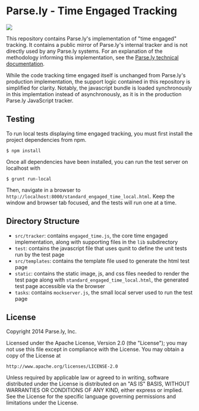 Parse.ly - Time Engaged Tracking
================================

![](http://www.parsely.com/static/img/parsely-small.png)

This repository contains Parse.ly's implementation of "time engaged" tracking.
It contains a public mirror of Parse.ly's internal tracker and is not directly
used by any Parse.ly systems. For an explanation of the methodology informing this
implementation, see the [Parse.ly technical documentation](http://www.parsely.com/docs/integration/tracking/time_engaged.html).

While the code tracking time engaged itself is unchanged from Parse.ly's
production implementation, the support logic contained in this repository is
simplified for clarity. Notably, the javascript bundle is loaded synchronously
in this implemtation instead of asynchronously, as it is in the production
Parse.ly JavaScript tracker.

Testing
-------

To run local tests displaying time engaged tracking, you must first install
the project dependencies from npm.

    $ npm install

Once all dependencies have been installed, you can run the test server on
localhost with

    $ grunt run-local

Then, navigate in a browser to
`http://localhost:8000/standard_engaged_time_local.html`. Keep the window
and browser tab focused, and the tests will run one at a time.

Directory Structure
-------------------

* `src/tracker`: contains `engaged_time.js`, the core time engaged
  implementation, along with supporting files in the `lib` subdirectory
* `test`: contains the javascript file that uses qunit to define the unit tests
  run by the test page
* `src/templates`: contains the template file used to generate the html test
  page
* `static`: contains the static image, js, and css files needed to render the
  test page along with `standard_engaged_time_local.html`, the generated test
  page accessible via the browser
* `tasks`: contains `mockserver.js`, the small local server used to run the
  test page

License
-------

Copyright 2014 Parse.ly, Inc.

Licensed under the Apache License, Version 2.0 (the "License");
you may not use this file except in compliance with the License.
You may obtain a copy of the License at

    http://www.apache.org/licenses/LICENSE-2.0

Unless required by applicable law or agreed to in writing, software
distributed under the License is distributed on an "AS IS" BASIS,
WITHOUT WARRANTIES OR CONDITIONS OF ANY KIND, either express or implied.
See the License for the specific language governing permissions and
limitations under the License.
